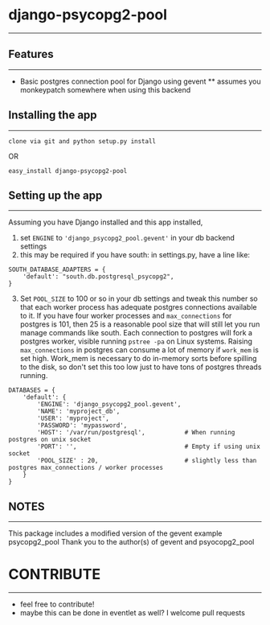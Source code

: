 # django-psycopg2-pool
--------------------

## Features
-----------

* Basic postgres connection pool for Django using gevent
** assumes you monkeypatch somewhere when using this backend

## Installing the app
----------------------
    clone via git and python setup.py install
   
OR

    easy_install django-psycopg2-pool

## Setting up the app
----------------------

Assuming you have Django installed and this app installed,

1. set `ENGINE` to `'django_psycopg2_pool.gevent'` in your db backend settings
2. this may be required if you have south: in settings.py, have a line like:

<!-- language: python -->
    SOUTH_DATABASE_ADAPTERS = {
        'default': "south.db.postgresql_psycopg2",
    }

3. Set `POOL_SIZE` to 100 or so in your db settings and tweak this number so that each worker process has adequate postgres connections available to it.  If you have four worker processes and `max_connections` for postgres is 101, then 25 is a reasonable pool size that will still let you run manage commands like south.  Each connection to postgres will fork a postgres worker, visible running `pstree -pa` on Linux systems.  Raising `max_connections` in postgres can consume a lot of memory if `work_mem` is set high.  Work_mem is necessary to do in-memory sorts before spilling to the disk, so don't set this too low just to have tons of postgres threads running.

<!-- language: python -->
    DATABASES = {
        'default': {
            'ENGINE': 'django_psycopg2_pool.gevent', 
            'NAME': 'myproject_db',                  
            'USER': 'myproject',                    
            'PASSWORD': 'mypassword',                
            'HOST': '/var/run/postgresql',           # When running postgres on unix socket
            'PORT': '',                              # Empty if using unix socket
            'POOL_SIZE' : 20,                        # slightly less than postgres max_connections / worker processes
        }
    }

## NOTES
---------
This package includes a modified version of the gevent example psycopg2_pool
Thank you to the author(s) of gevent and psyocopg2_pool

# CONTRIBUTE
-----------
* feel free to contribute!
* maybe this can be done in eventlet as well? I welcome pull requests



